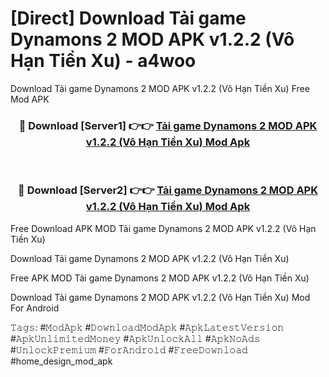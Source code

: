 # [Direct] Download Tải game Dynamons 2 MOD APK v1.2.2 (Vô Hạn Tiền Xu) - a4woo
Download Tải game Dynamons 2 MOD APK v1.2.2 (Vô Hạn Tiền Xu) Free Mod APK

<div align="center">
<h3>🔴 Download [Server1] 👉👉 <a href="https://apk-comot.site?title=Tải_game_Dynamons_2_MOD_APK_v1.2.2_(Vô_Hạn_Tiền_Xu)">Tải game Dynamons 2 MOD APK v1.2.2 (Vô Hạn Tiền Xu) Mod Apk</a></h3><br>

<h3>🔴 Download [Server2] 👉👉 <a href="https://apk-comot.site?title=Tải_game_Dynamons_2_MOD_APK_v1.2.2_(Vô_Hạn_Tiền_Xu)">Tải game Dynamons 2 MOD APK v1.2.2 (Vô Hạn Tiền Xu) Mod Apk</a></h3>
</div>


Free Download APK MOD Tải game Dynamons 2 MOD APK v1.2.2 (Vô Hạn Tiền Xu)

Download Tải game Dynamons 2 MOD APK v1.2.2 (Vô Hạn Tiền Xu) 

Free APK MOD Tải game Dynamons 2 MOD APK v1.2.2 (Vô Hạn Tiền Xu) 

Download Tải game Dynamons 2 MOD APK v1.2.2 (Vô Hạn Tiền Xu) Mod For Android

𝚃𝚊𝚐𝚜: #𝙼𝚘𝚍𝙰𝚙𝚔 #𝙳𝚘𝚠𝚗𝚕𝚘𝚊𝚍𝙼𝚘𝚍𝙰𝚙𝚔 #𝙰𝚙𝚔𝙻𝚊𝚝𝚎𝚜𝚝𝚅𝚎𝚛𝚜𝚒𝚘𝚗 #𝙰𝚙𝚔𝚄𝚗𝚕𝚒𝚖𝚒𝚝𝚎𝚍𝙼𝚘𝚗𝚎𝚢 #𝙰𝚙𝚔𝚄𝚗𝚕𝚘𝚌𝚔𝙰𝚕𝚕 #𝙰𝚙𝚔𝙽𝚘𝙰𝚍𝚜 #𝚄𝚗𝚕𝚘𝚌𝚔𝙿𝚛𝚎𝚖𝚒𝚞𝚖 #𝙵𝚘𝚛𝙰𝚗𝚍𝚛𝚘𝚒𝚍 #𝙵𝚛𝚎𝚎𝙳𝚘𝚠𝚗𝚕𝚘𝚊𝚍 #home_design_mod_apk